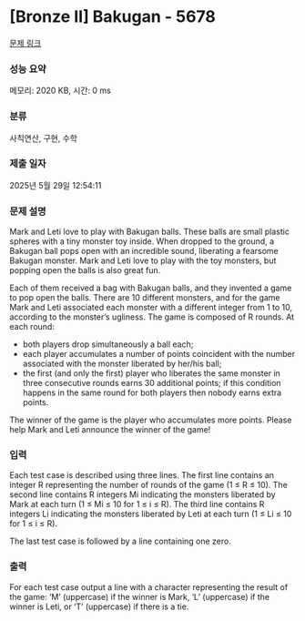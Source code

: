 # [Bronze II] Bakugan - 5678 

[문제 링크](https://www.acmicpc.net/problem/5678) 

### 성능 요약

메모리: 2020 KB, 시간: 0 ms

### 분류

사칙연산, 구현, 수학

### 제출 일자

2025년 5월 29일 12:54:11

### 문제 설명

<p>Mark and Leti love to play with Bakugan balls. These balls are small plastic spheres with a tiny monster toy inside. When dropped to the ground, a Bakugan ball pops open with an incredible sound, liberating a fearsome Bakugan monster. Mark and Leti love to play with the toy monsters, but popping open the balls is also great fun.</p>

<p>Each of them received a bag with Bakugan balls, and they invented a game to pop open the balls. There are 10 different monsters, and for the game Mark and Leti associated each monster with a different integer from 1 to 10, according to the monster’s ugliness. The game is composed of R rounds. At each round:</p>

<ul>
	<li>both players drop simultaneously a ball each;</li>
	<li>each player accumulates a number of points coincident with the number associated with the monster liberated by her/his ball;</li>
	<li>the first (and only the first) player who liberates the same monster in three consecutive rounds earns 30 additional points; if this condition happens in the same round for both players then nobody earns extra points.</li>
</ul>

<p>The winner of the game is the player who accumulates more points. Please help Mark and Leti announce the winner of the game!</p>

### 입력 

 <p>Each test case is described using three lines. The first line contains an integer R representing the number of rounds of the game (1 ≤ R ≤ 10). The second line contains R integers Mi indicating the monsters liberated by Mark at each turn (1 ≤ Mi ≤ 10 for 1 ≤ i ≤ R). The third line contains R integers Li indicating the monsters liberated by Leti at each turn (1 ≤ Li ≤ 10 for 1 ≤ i ≤ R).</p>

<p>The last test case is followed by a line containing one zero.</p>

### 출력 

 <p>For each test case output a line with a character representing the result of the game: ‘M’ (uppercase) if the winner is Mark, ‘L’ (uppercase) if the winner is Leti, or ‘T’ (uppercase) if there is a tie.</p>

